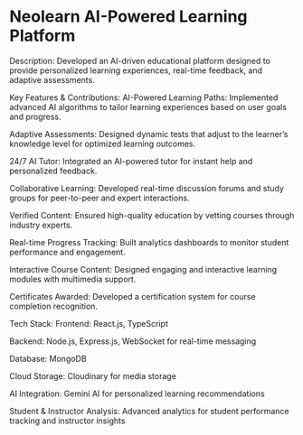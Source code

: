 # Neolearn AI-Powered Learning Platform
Description: Developed an AI-driven educational platform designed to provide personalized learning experiences, real-time feedback, and adaptive assessments.

Key Features & Contributions:
AI-Powered Learning Paths: Implemented advanced AI algorithms to tailor learning experiences based on user goals and progress.

Adaptive Assessments: Designed dynamic tests that adjust to the learner’s knowledge level for optimized learning outcomes.

24/7 AI Tutor: Integrated an AI-powered tutor for instant help and personalized feedback.

Collaborative Learning: Developed real-time discussion forums and study groups for peer-to-peer and expert interactions.

Verified Content: Ensured high-quality education by vetting courses through industry experts.

Real-time Progress Tracking: Built analytics dashboards to monitor student performance and engagement.

Interactive Course Content: Designed engaging and interactive learning modules with multimedia support.

Certificates Awarded: Developed a certification system for course completion recognition.

Tech Stack:
Frontend: React.js, TypeScript

Backend: Node.js, Express.js, WebSocket for real-time messaging

Database: MongoDB

Cloud Storage: Cloudinary for media storage

AI Integration: Gemini AI for personalized learning recommendations

Student & Instructor Analysis: Advanced analytics for student performance tracking and instructor insights
